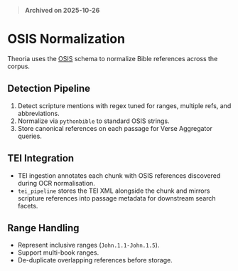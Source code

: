 > **Archived on 2025-10-26**

# OSIS Normalization

Theoria uses the [OSIS](https://www.bibletechnologies.net/) schema to
normalize Bible references across the corpus.

## Detection Pipeline

1. Detect scripture mentions with regex tuned for ranges, multiple refs, and
   abbreviations.
2. Normalize via `pythonbible` to standard OSIS strings.
3. Store canonical references on each passage for Verse Aggregator queries.

## TEI Integration

- TEI ingestion annotates each chunk with OSIS references discovered during OCR
  normalisation.
- `tei_pipeline` stores the TEI XML alongside the chunk and mirrors scripture
  references into passage metadata for downstream search facets.

## Range Handling

- Represent inclusive ranges (`John.1.1-John.1.5`).
- Support multi-book ranges.
- De-duplicate overlapping references before storage.
